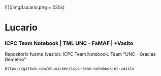![](/img/Lucario.png = 230x)

# Lucario
### ICPC Team Notebook | TML UNC - FaMAF | +Vasito



Repositorio fuente (vasito):
ICPC Team Notebook. Team "UNC - Gracias Demetrio"

``https://github.com/mhunicken/icpc-team-notebook-el-vasito``
